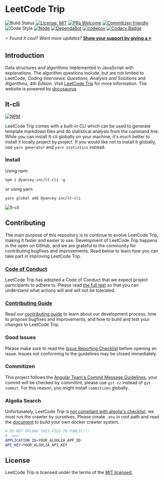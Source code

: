 # LeetCode Trip

![Build Status](https://github.com/YanceyOfficial/leetcode-trip/actions/workflows/github-actions.yml/badge.svg)
[![License: MIT](https://img.shields.io/badge/License-MIT-green.svg)](https://opensource.org/licenses/MIT)
[![PRs Welcome](https://img.shields.io/badge/PRs-welcome-green.svg)](https://github.com/YanceyOfficial/leetcode-trip/pulls)
[![Commitizen friendly](https://img.shields.io/badge/commitizen-friendly-brightgreen.svg)](http://commitizen.github.io/cz-cli/)
![Code Style](https://camo.githubusercontent.com/c83b8df34339bd302b7fd3fbb631f99ba25f87f8/68747470733a2f2f696d672e736869656c64732e696f2f62616467652f636f64655f7374796c652d70726574746965722d6666363962342e737667)
[![Node](https://img.shields.io/badge/node-%3E%3D12.20.2-orange.svg)](https://nodejs.org/en/)
[![DependaBot](https://camo.githubusercontent.com/1fe7004c016a5ab641008b9579409c784eaa1725/68747470733a2f2f696d672e736869656c64732e696f2f62616467652f446570656e6461626f742d656e61626c65642d626c75652e737667)](https://dependabot.com/)
[![codecov](https://codecov.io/gh/YanceyOfficial/leetcode-trip/branch/master/graph/badge.svg)](https://codecov.io/gh/YanceyOfficial/leetcode-trip)
[![Codacy Badge](https://app.codacy.com/project/badge/Grade/e0f64194d78841e38021984b6a52ef7b)](https://www.codacy.com/gh/YanceyOfficial/leetcode-trip/dashboard?utm_source=github.com&amp;utm_medium=referral&amp;utm_content=YanceyOfficial/leetcode-trip&amp;utm_campaign=Badge_Grade)

⭐️ _Found it cool? Want more updates?_ [**Show your support by giving a ⭐️**](https://github.com/YanceyOfficial/leetcode-trip/stargazers)

## Introduction

Data structures and algorithms implemented in JavaScript with explanations. The algorithm questions include, but are not limited to LeetCode, _Coding Interviews: Questions, Analysis and Solutions_ and _Algorithms, 4th Edition_. Visit [LeetCode Trip](https://algorithm.yanceyleo.com/) for more information. The website is powered by [docusaurus](https://docusaurus.io/).

## lt-cli

[![NPM](https://nodeico.herokuapp.com/@yancey-inc/lt-cli.svg)](https://npmjs.com/package/@yancey-inc/lt-cli)

LeetCode Trip comes with a built-in CLI which can be used to generate template markdown files and do statistical analysis from the command line. While you can install lt-cli globally on your machine, it's much better to install it locally project by project. If you would like not to install it globally, use `yarn generator` and `yarn statistics` instead.

### Install

Using npm:

`npm i @yancey-inc/lt-cli -g`

or using yarn:

`yarn global add @yancey-inc/lt-cli`

![lt-cli](https://static.yancey.app/lt-cli.gif)

## Contributing

The main purpose of this repository is to continue to evolve LeetCode Trip, making it faster and easier to use. Development of LeetCode Trip happens in the open on GitHub, and we are grateful to the community for contributing bugfixes and improvements. Read below to learn how you can take part in improving LeetCode Trip.

### [Code of Conduct](./CODE_OF_CONDUCT.md)

LeetCode Trip has adopted a Code of Conduct that we expect project participants to adhere to. Please read [the full text](./CODE_OF_CONDUCT.md) so that you can understand what actions will and will not be tolerated.

### [Contributing Guide](./CONTRIBUTING.md)

Read our [contributing guide](./CONTRIBUTING.md) to learn about our development process, how to propose bugfixes and improvements, and how to build and test your changes to LeetCode Trip.

### Good Issues

Please make sure to read the [Issue Reporting Checklist](./.github/ISSUE_TEMPLATE/bug_report.md) before opening an issue. Issues not conforming to the guidelines may be closed immediately.

### Commitizen

This project follows the [Angular Team's Commit Message Guidelines](https://github.com/angular/angular/blob/master/CONTRIBUTING.md#commit), your commit will be checked by commitlint, please use `git cz` instead of `git commit`. For this reason, you might install `commitizen` globally.

### Algolia Search

Unfortunately, LeetCode Trip is [not compliant with algolia's checklist](https://docsearch.algolia.com/docs/who-can-apply), we must run the crawler by ourselves. Please create `.env` in root path and read the [document](https://docsearch.algolia.com/docs/run-your-own) to build your own docker crawler system.

```bash
# DO NOT UPLOAD THIS FILE TO PUBLIC!!!
# .env
APPLICATION_ID=YOUR_ALGOLIA_APP_ID
API_KEY=YOUR_ALGOLIA_API_KEY
```

## License

LeetCode Trip is licensed under the terms of the [MIT licensed](https://opensource.org/licenses/MIT).
